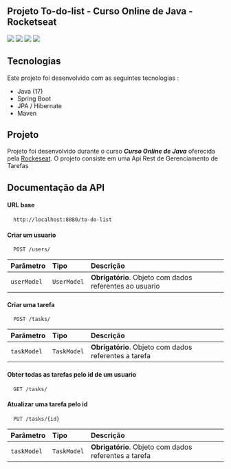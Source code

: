 <h2>
  Projeto To-do-list - Curso Online de Java - Rocketseat
</h2>

<p>
    <img src="https://img.shields.io/github/languages/count/MatheusPrudente/to-do-list"/>
    <img src="https://img.shields.io/github/repo-size/MatheusPrudente/to-do-list"/>
    <img src="https://img.shields.io/github/last-commit/MatheusPrudente/to-do-list"/>
    <img src="https://img.shields.io/github/issues/MatheusPrudente/to-do-list"/>
</p>


## Tecnologias 

Este projeto foi desenvolvido com as seguintes tecnologias : 

- Java (17)
- Spring Boot
- JPA / Hibernate
- Maven

## Projeto

  Projeto foi desenvolvido durante o curso *__Curso Online de Java__* oferecida pela [Rockeseat](https://www.rocketseat.com.br/). O projeto consiste em uma Api Rest de Gerenciamento de Tarefas

## Documentação da API

#### URL base

```https
  http://localhost:8080/to-do-list
```

#### Criar um usuario

```https
  POST /users/
```

| Parâmetro   | Tipo       | Descrição                           |
| :---------- | :--------- | :---------------------------------- |
| `userModel` | `UserModel` | **Obrigatório**. Objeto com dados referentes ao usuario |

#### Criar uma tarefa

```https
  POST /tasks/
```

| Parâmetro   | Tipo       | Descrição                           |
| :---------- | :--------- | :---------------------------------- |
| `taskModel` | `TaskModel` | **Obrigatório**. Objeto com dados referentes a tarefa |

#### Obter todas as tarefas pelo id de um usuario

```https
  GET /tasks/
```

#### Atualizar uma tarefa pelo id

```https
  PUT /tasks/{id}
```
| Parâmetro   | Tipo       | Descrição                           |
| :---------- | :--------- | :---------------------------------- |
| `taskModel` | `TaskModel` | **Obrigatório**. Objeto com dados referentes a tarefa |
